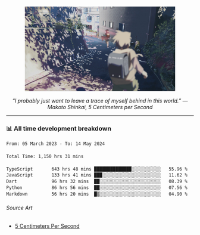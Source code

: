 <p align="center"><img src="asset/header.jpg" width="80%"/></p>
<p align="center"><i>“I probably just want to leave a trace of myself behind in this world.” ― Makoto Shinkai, 5 Centimeters per Second</i></p>

---
<!--
<details>
  <summary>📃 My Resume</summary>

### Education

- 📖 **Computer Science**\
📆 10/2021 - present\
📍 **Thang Long University** - Hoang Mai, Hanoi, Vietnam

### Experience

<img align="right" src="https://img.shields.io/badge/Figma-F24E1E?style=flat&logo=figma&logoColor=white"/>
<img align="right" src="https://img.shields.io/badge/node.js-6DA55F?style=flat&logo=node.js&logoColor=white"/>
<img align="right" src="https://img.shields.io/badge/Next.js-black?style=flat&logo=next.js&logoColor=white"/>
<img align="right" src="https://img.shields.io/badge/TypeScript-007ACC?style=flat&logo=typescript&logoColor=white"/>


- 👨‍💻 **Frontend Web Intern**\
📆 07/2023 - present\
📍 **MQ ICT Solutions** - Hoang Mai, Hanoi, Vietnam
</details> 
-->

### 📊 All time development breakdown

<!--START_SECTION:waka-->

```txt
From: 05 March 2023 - To: 14 May 2024

Total Time: 1,150 hrs 31 mins

TypeScript       643 hrs 48 mins ██████████████░░░░░░░░░░░   55.96 %
JavaScript       133 hrs 41 mins ███░░░░░░░░░░░░░░░░░░░░░░   11.62 %
Dart             96 hrs 32 mins  ██░░░░░░░░░░░░░░░░░░░░░░░   08.39 %
Python           86 hrs 56 mins  ██░░░░░░░░░░░░░░░░░░░░░░░   07.56 %
Markdown         56 hrs 20 mins  █▒░░░░░░░░░░░░░░░░░░░░░░░   04.90 %
```

<!--END_SECTION:waka-->

###### Source Art

-  [5 Centimeters Per Second](https://wallhaven.cc/w/nrowq1)

